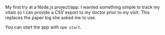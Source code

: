My first try at a Node.js project/app. I wanted something simple to track my vitals so I can provide a CSV export to my doctor prior to my visit. This replaces the paper log she asked me to use. 

You can start the app with `npm start`.
